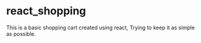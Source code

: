 # react_shopping
This is a basic shopping cart created using react, Trying to keep it as simple as possible.
